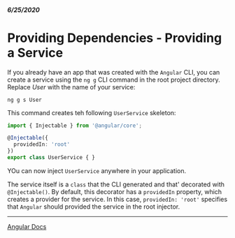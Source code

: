 ##### 6/25/2020
# Providing Dependencies - Providing a Service
If you already have an app that was created with the `Angular` CLI, you can create a service using the `ng g` CLI command in the root project directory.  Replace _User_ with the name of your service:

```
ng g s User
```

This command creates teh following `UserService` skeleton:

```ts
import { Injectable } from '@angular/core';

@Injectable({
  providedIn: 'root'
})
export class UserService { }
```

YOu can now inject `UserService` anywhere in your application.

The service itself is a `class` that the CLI generated and that' decorated with `@Injectable()`.  By default, this decorator has a `providedIn` property, which creates a provider for the service.  In this case, `providedIn: 'root'` specifies that `Angular` should provided the service in the root injector.

---

[Angular Docs](https://angular.io/guide/providers)